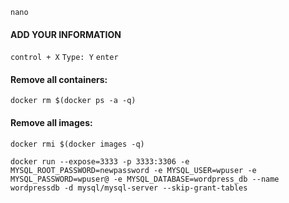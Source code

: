 `nano`
#### ADD YOUR INFORMATION
`control + X`
`Type: Y`
`enter`

#### Remove all containers:
`docker rm $(docker ps -a -q)`
#### Remove all images:
`docker rmi $(docker images -q)`

`docker run --expose=3333 -p 3333:3306 -e MYSQL_ROOT_PASSWORD=newpassword -e MYSQL_USER=wpuser -e MYSQL_PASSWORD=wpuser@ -e MYSQL_DATABASE=wordpress_db --name wordpressdb -d mysql/mysql-server --skip-grant-tables` 
